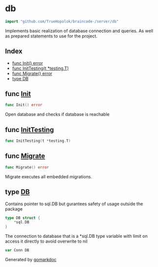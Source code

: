 <!-- Code generated by gomarkdoc. DO NOT EDIT -->

# db

```go
import "github.com/TrueHopolok/braincode-/server/db"
```

Implements basic realization of database connection and queries. As well as prepared statements to use for the project.

## Index

- [func Init\(\) error](<#Init>)
- [func InitTesting\(t \*testing.T\)](<#InitTesting>)
- [func Migrate\(\) error](<#Migrate>)
- [type DB](<#DB>)


<a name="Init"></a>
## func [Init](<https://github.com/TrueHopolok/braincode-/blob/main/server/db/db.go#L24>)

```go
func Init() error
```

Open database and checks if database is reachable

<a name="InitTesting"></a>
## func [InitTesting](<https://github.com/TrueHopolok/braincode-/blob/main/server/db/testing.go#L12>)

```go
func InitTesting(t *testing.T)
```



<a name="Migrate"></a>
## func [Migrate](<https://github.com/TrueHopolok/braincode-/blob/main/server/db/migrate.go#L24>)

```go
func Migrate() error
```

Migrate executes all embedded migrations.

<a name="DB"></a>
## type [DB](<https://github.com/TrueHopolok/braincode-/blob/main/server/db/db.go#L16-L18>)

Contains pointer to sql.DB but gurantees safety of usage outside the package

```go
type DB struct {
    *sql.DB
}
```

<a name="Conn"></a>The connection to database that is a \*sql.DB type variable with limit on access it directly to avoid overwrite to nil

```go
var Conn DB
```

Generated by [gomarkdoc](<https://github.com/princjef/gomarkdoc>)
